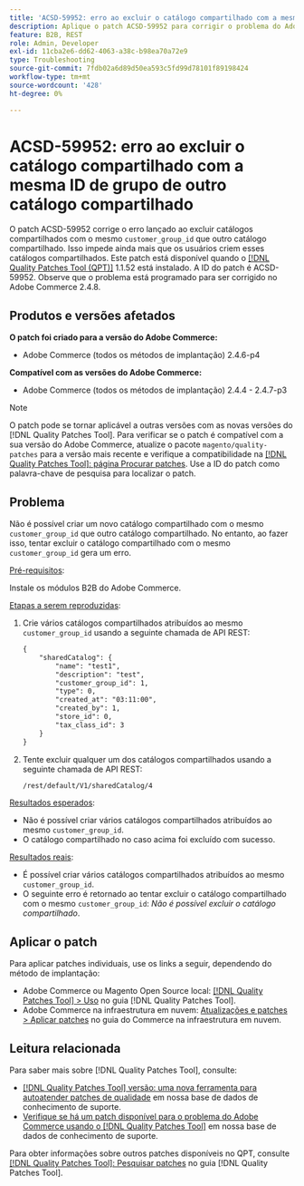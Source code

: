 ```yaml
---
title: 'ACSD-59952: erro ao excluir o catálogo compartilhado com a mesma ID de grupo de outro catálogo compartilhado'
description: Aplique o patch ACSD-59952 para corrigir o problema do Adobe Commerce em que um erro é lançado ao excluir um catálogo compartilhado com o mesmo "customer_group_id" como outro catálogo compartilhado.
feature: B2B, REST
role: Admin, Developer
exl-id: 11cba2e6-dd62-4063-a38c-b98ea70a72e9
type: Troubleshooting
source-git-commit: 7fdb02a6d89d50ea593c5fd99d78101f89198424
workflow-type: tm+mt
source-wordcount: '428'
ht-degree: 0%

---
```


# ACSD-59952: erro ao excluir o catálogo compartilhado com a mesma ID de grupo de outro catálogo compartilhado

O patch ACSD-59952 corrige o erro lançado ao excluir catálogos compartilhados com o mesmo `customer_group_id` que outro catálogo compartilhado. Isso impede ainda mais que os usuários criem esses catálogos compartilhados. Este patch está disponível quando o [[!DNL Quality Patches Tool (QPT)]](https://experienceleague.adobe.com/en/docs/commerce-operations/tools/quality-patches-tool/quality-patches-tool-to-self-serve-quality-patches) 1.1.52 está instalado. A ID do patch é ACSD-59952. Observe que o problema está programado para ser corrigido no Adobe Commerce 2.4.8.

## Produtos e versões afetados

**O patch foi criado para a versão do Adobe Commerce:**

* Adobe Commerce (todos os métodos de implantação) 2.4.6-p4

**Compatível com as versões do Adobe Commerce:**

* Adobe Commerce (todos os métodos de implantação) 2.4.4 - 2.4.7-p3

>[!NOTE]
>
>O patch pode se tornar aplicável a outras versões com as novas versões do [!DNL Quality Patches Tool]. Para verificar se o patch é compatível com a sua versão do Adobe Commerce, atualize o pacote `magento/quality-patches` para a versão mais recente e verifique a compatibilidade na [[!DNL Quality Patches Tool]: página Procurar patches](https://experienceleague.adobe.com/tools/commerce-quality-patches/index.html). Use a ID do patch como palavra-chave de pesquisa para localizar o patch.

## Problema

Não é possível criar um novo catálogo compartilhado com o mesmo `customer_group_id` que outro catálogo compartilhado. No entanto, ao fazer isso, tentar excluir o catálogo compartilhado com o mesmo `customer_group_id` gera um erro.

<u>Pré-requisitos</u>:

Instale os módulos B2B do Adobe Commerce.

<u>Etapas a serem reproduzidas</u>:

1. Crie vários catálogos compartilhados atribuídos ao mesmo `customer_group_id` usando a seguinte chamada de API REST:

   ```REST
   {
       "sharedCatalog": {
           "name": "test1",
           "description": "test",
           "customer_group_id": 1,
           "type": 0,
           "created_at": "03:11:00",
           "created_by": 1,
           "store_id": 0,
           "tax_class_id": 3
       }
   }
   ```

1. Tente excluir qualquer um dos catálogos compartilhados usando a seguinte chamada de API REST:

   ```REST
   /rest/default/V1/sharedCatalog/4
   ```

<u>Resultados esperados</u>:

* Não é possível criar vários catálogos compartilhados atribuídos ao mesmo `customer_group_id`.
* O catálogo compartilhado no caso acima foi excluído com sucesso.

<u>Resultados reais</u>:

* É possível criar vários catálogos compartilhados atribuídos ao mesmo `customer_group_id`.
* O seguinte erro é retornado ao tentar excluir o catálogo compartilhado com o mesmo `customer_group_id`: *Não é possível excluir o catálogo compartilhado*.

## Aplicar o patch

Para aplicar patches individuais, use os links a seguir, dependendo do método de implantação:

* Adobe Commerce ou Magento Open Source local: [[!DNL Quality Patches Tool] > Uso](/help/tools/quality-patches-tool/usage.md) no guia [!DNL Quality Patches Tool].
* Adobe Commerce na infraestrutura em nuvem: [Atualizações e patches > Aplicar patches](https://experienceleague.adobe.com/docs/commerce-cloud-service/user-guide/develop/upgrade/apply-patches.html) no guia do Commerce na infraestrutura em nuvem.

## Leitura relacionada

Para saber mais sobre [!DNL Quality Patches Tool], consulte:

* [[!DNL Quality Patches Tool] versão: uma nova ferramenta para autoatender patches de qualidade](https://experienceleague.adobe.com/en/docs/commerce-operations/tools/quality-patches-tool/quality-patches-tool-to-self-serve-quality-patches) em nossa base de dados de conhecimento de suporte.
* [Verifique se há um patch disponível para o problema do Adobe Commerce usando o [!DNL Quality Patches Tool]](/help/tools/quality-patches-tool/patches-available-in-qpt/check-patch-for-magento-issue-with-magento-quality-patches.md) em nossa base de dados de conhecimento de suporte.

Para obter informações sobre outros patches disponíveis no QPT, consulte [[!DNL Quality Patches Tool]: Pesquisar patches](https://experienceleague.adobe.com/tools/commerce-quality-patches/index.html) no guia [!DNL Quality Patches Tool].
